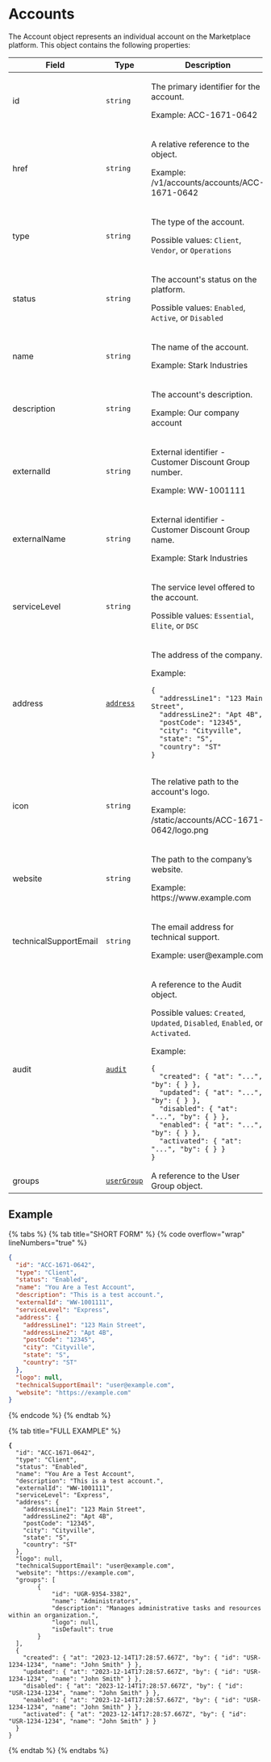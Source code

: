 # Accounts

The Account object represents an individual account on the Marketplace platform. This object contains the following properties:

<table data-full-width="false"><thead><tr><th width="200">Field</th><th width="149">Type</th><th>Description</th></tr></thead><tbody><tr><td>id</td><td><code>string</code></td><td><p>The primary identifier for the account.</p><p>Example: ACC-1671-0642</p></td></tr><tr><td>href</td><td><code>string</code></td><td><p>A relative reference to the object.</p><p>Example: /v1/accounts/accounts/ACC-1671-0642</p></td></tr><tr><td>type</td><td><code>string</code></td><td><p>The type of the account. </p><p>Possible values: <code>Client</code>, <code>Vendor</code>, or <code>Operations</code></p></td></tr><tr><td>status</td><td><code>string</code></td><td><p>The account's status on the platform. </p><p>Possible values: <code>Enabled</code>, <code>Active</code>, or <code>Disabled</code></p></td></tr><tr><td>name</td><td><code>string</code></td><td><p>The name of the account.</p><p>Example: Stark Industries</p></td></tr><tr><td>description</td><td><code>string</code></td><td><p>The account's description.</p><p>Example: Our company account</p></td></tr><tr><td>externalId</td><td><code>string</code></td><td><p>External identifier - Customer Discount Group number.</p><p>Example: WW-1001111</p></td></tr><tr><td>externalName</td><td><code>string</code></td><td><p>External identifier - Customer Discount Group name.</p><p>Example: Stark Industries</p></td></tr><tr><td>serviceLevel</td><td><code>string</code></td><td><p>The service level offered to the account.</p><p>Possible values: <code>Essential</code>, <code>Elite</code>, or <code>DSC</code></p></td></tr><tr><td>address</td><td><a href="../../common-api-objects/address.md"><code>address</code></a></td><td><p>The address of the company.</p><p>Example:</p><pre class="language-json" data-overflow="wrap" data-line-numbers><code class="lang-json">{
  "addressLine1": "123 Main Street",
  "addressLine2": "Apt 4B",
  "postCode": "12345",
  "city": "Cityville",
  "state": "S",
  "country": "ST"
}
</code></pre></td></tr><tr><td>icon</td><td><code>string</code></td><td><p>The relative path to the account's logo.</p><p>Example: /static/accounts/ACC-1671-0642/logo.png</p></td></tr><tr><td>website</td><td><code>string</code></td><td><p>The path to the company’s website.</p><p>Example: https://www.example.com</p></td></tr><tr><td>technicalSupportEmail</td><td><code>string</code></td><td><p>The email address for technical support.</p><p>Example: user@example.com</p></td></tr><tr><td>audit</td><td><a href="../../common-api-objects/audit.md"><code>audit</code></a></td><td><p>A reference to the Audit object. </p><p>Possible values: <code>Created</code>, <code>Updated</code>, <code>Disabled</code>, <code>Enabled</code>, or <code>Activated</code>.</p><p>Example:</p><pre class="language-json" data-overflow="wrap" data-line-numbers><code class="lang-json">{
  "created": { "at": "...", "by": { } },
  "updated": { "at": "...", "by": { } },
  "disabled": { "at": "...", "by": { } },
  "enabled": { "at": "...", "by": { } },
  "activated": { "at": "...", "by": { } }
}
</code></pre></td></tr><tr><td>groups</td><td><a href="../../../../modules-and-features/settings/groups/"><code>userGroup</code></a></td><td>A reference to the User Group object.</td></tr></tbody></table>

## Example

{% tabs %}
{% tab title="SHORT FORM" %}
{% code overflow="wrap" lineNumbers="true" %}
```json
{
  "id": "ACC-1671-0642",
  "type": "Client",
  "status": "Enabled",
  "name": "You Are a Test Account",
  "description": "This is a test account.",
  "externalId": "WW-1001111",
  "serviceLevel": "Express",
  "address": {
    "addressLine1": "123 Main Street",
    "addressLine2": "Apt 4B",
    "postCode": "12345",
    "city": "Cityville",
    "state": "S",
    "country": "ST"
  },
  "logo": null,
  "technicalSupportEmail": "user@example.com",
  "website": "https://example.com"  
}
```
{% endcode %}
{% endtab %}

{% tab title="FULL EXAMPLE" %}
<pre class="language-json" data-line-numbers><code class="lang-json"><strong>{
</strong>  "id": "ACC-1671-0642",
  "type": "Client",
  "status": "Enabled",
  "name": "You Are a Test Account",
  "description": "This is a test account.",
  "externalId": "WW-1001111",
  "serviceLevel": "Express",
  "address": {
    "addressLine1": "123 Main Street",
    "addressLine2": "Apt 4B",
    "postCode": "12345",
    "city": "Cityville",
    "state": "S",
    "country": "ST"
  },
  "logo": null,
  "technicalSupportEmail": "user@example.com",
  "website": "https://example.com",
  "groups": [
		{
			"id": "UGR-9354-3382",
			"name": "Administrators",
			"description": "Manages administrative tasks and resources within an organization.",
			"logo": null,
			"isDefault": true
		}
  ],
  {
    "created": { "at": "2023-12-14T17:28:57.667Z", "by": { "id": "USR-1234-1234", "name": "John Smith" } },
    "updated": { "at": "2023-12-14T17:28:57.667Z", "by": { "id": "USR-1234-1234", "name": "John Smith" } },
    "disabled": { "at": "2023-12-14T17:28:57.667Z", "by": { "id": "USR-1234-1234", "name": "John Smith" } },
    "enabled": { "at": "2023-12-14T17:28:57.667Z", "by": { "id": "USR-1234-1234", "name": "John Smith" } },
    "activated": { "at": "2023-12-14T17:28:57.667Z", "by": { "id": "USR-1234-1234", "name": "John Smith" } }
  }
}
</code></pre>
{% endtab %}
{% endtabs %}
